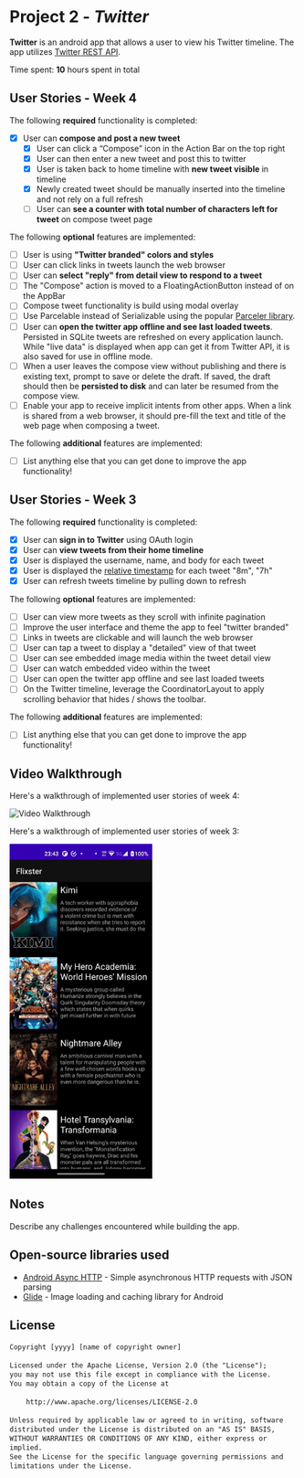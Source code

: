 # Project 2 - *Twitter*

**Twitter** is an android app that allows a user to view his Twitter timeline. The app utilizes [Twitter REST API](https://dev.twitter.com/rest/public).

Time spent: **10** hours spent in total

## User Stories - Week 4

The following **required** functionality is completed:

- [x] User can **compose and post a new tweet**
  - [x] User can click a “Compose” icon in the Action Bar on the top right
  - [x] User can then enter a new tweet and post this to twitter
  - [x] User is taken back to home timeline with **new tweet visible** in timeline
  - [x] Newly created tweet should be manually inserted into the timeline and not rely on a full refresh
  - [ ] User can **see a counter with total number of characters left for tweet** on compose tweet page

The following **optional** features are implemented:

- [ ] User is using **"Twitter branded" colors and styles**
- [ ] User can click links in tweets launch the web browser 
- [ ] User can **select "reply" from detail view to respond to a tweet**
- [ ] The "Compose" action is moved to a FloatingActionButton instead of on the AppBar
- [ ] Compose tweet functionality is build using modal overlay
- [ ] Use Parcelable instead of Serializable using the popular [Parceler library](http://guides.codepath.org/android/Using-Parceler).
- [ ] User can **open the twitter app offline and see last loaded tweets**. Persisted in SQLite tweets are refreshed on every application launch. While "live data" is displayed when app can get it from Twitter API, it is also saved for use in offline mode.
- [ ] When a user leaves the compose view without publishing and there is existing text, prompt to save or delete the draft. If saved, the draft should then be **persisted to disk** and can later be resumed from the compose view.
- [ ] Enable your app to receive implicit intents from other apps. When a link is shared from a web browser, it should pre-fill the text and title of the web page when composing a tweet. 

The following **additional** features are implemented:

- [ ] List anything else that you can get done to improve the app functionality!



## User Stories - Week 3

The following **required** functionality is completed:

- [x] User can **sign in to Twitter** using OAuth login
- [x]	User can **view tweets from their home timeline**
  - [x] User is displayed the username, name, and body for each tweet
  - [x] User is displayed the [relative timestamp](https://gist.github.com/nesquena/f786232f5ef72f6e10a7) for each tweet "8m", "7h"
- [x] User can refresh tweets timeline by pulling down to refresh

The following **optional** features are implemented:

- [ ] User can view more tweets as they scroll with infinite pagination
- [ ] Improve the user interface and theme the app to feel "twitter branded"
- [ ] Links in tweets are clickable and will launch the web browser
- [ ] User can tap a tweet to display a "detailed" view of that tweet
- [ ] User can see embedded image media within the tweet detail view
- [ ] User can watch embedded video within the tweet
- [ ] User can open the twitter app offline and see last loaded tweets
- [ ] On the Twitter timeline, leverage the CoordinatorLayout to apply scrolling behavior that hides / shows the toolbar.

The following **additional** features are implemented:

- [ ] List anything else that you can get done to improve the app functionality!

## Video Walkthrough
Here's a walkthrough of implemented user stories of week 4:

<img src='https://github.com/sarah11qing/twitter/blob/main/part2_walkthrough.gif' title='Video Walkthrough' width='250' alt='Video Walkthrough' />

Here's a walkthrough of implemented user stories of week 3:

<img src='https://github.com/sarah11qing/twitter/blob/main/part1_walkthrough.gif' title='Video Walkthrough' width='250' alt='Video Walkthrough' />


## Notes

Describe any challenges encountered while building the app.

## Open-source libraries used

- [Android Async HTTP](https://github.com/codepath/CPAsyncHttpClient) - Simple asynchronous HTTP requests with JSON parsing
- [Glide](https://github.com/bumptech/glide) - Image loading and caching library for Android

## License

    Copyright [yyyy] [name of copyright owner]

    Licensed under the Apache License, Version 2.0 (the "License");
    you may not use this file except in compliance with the License.
    You may obtain a copy of the License at

        http://www.apache.org/licenses/LICENSE-2.0

    Unless required by applicable law or agreed to in writing, software
    distributed under the License is distributed on an "AS IS" BASIS,
    WITHOUT WARRANTIES OR CONDITIONS OF ANY KIND, either express or implied.
    See the License for the specific language governing permissions and
    limitations under the License.
